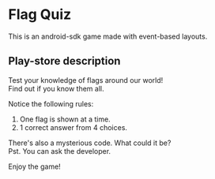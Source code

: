 # Flag Quiz

This is an android-sdk game made with event-based layouts.

## Play-store description

Test your knowledge of flags around our world!  
Find out if you know them all.

Notice the following rules:  
1. One flag is shown at a time.  
2. 1 correct answer from 4 choices.  

There's also a mysterious code. What could it be?  
Pst. You can ask the developer.

Enjoy the game!